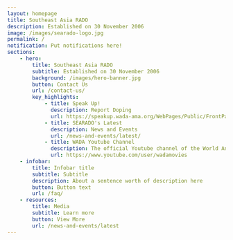 ```yaml
---
layout: homepage
title: Southeast Asia RADO
description: Established on 30 November 2006
image: /images/searado-logo.jpg
permalink: /
notification: Put notifications here!
sections:
    - hero:
        title: Southeast Asia RADO
        subtitle: Established on 30 November 2006
        background: /images/hero-banner.jpg
        button: Contact Us
        url: /contact-us/
        key_highlights:
            - title: Speak Up!
              description: Report Doping
              url: https://speakup.wada-ama.org/WebPages/Public/FrontPages/Default.aspx
            - title: SEARADO's Latest 
              description: News and Events
              url: /news-and-events/latest/
            - title: WADA Youtube Channel
              description: The official Youtube channel of the World Anti-Doping Agency (WADA)
              url: https://www.youtube.com/user/wadamovies
    - infobar:
        title: Infobar title
        subtitle: Subtitle
        description: About a sentence worth of description here
        button: Button text
        url: /faq/
    - resources:
        title: Media
        subtitle: Learn more
        button: View More
        url: /news-and-events/latest
---
```

